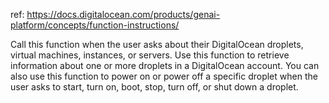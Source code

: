 ref: https://docs.digitalocean.com/products/genai-platform/concepts/function-instructions/

Call this function when the user asks about their DigitalOcean droplets, virtual machines, instances, or servers. Use this function to retrieve information about one or more droplets in a DigitalOcean account. You can also use this function to power on or power off a specific droplet when the user asks to start, turn on, boot, stop, turn off, or shut down a droplet.